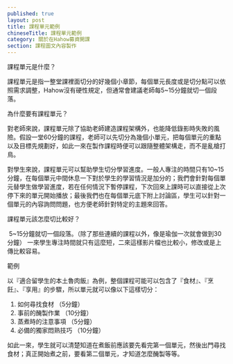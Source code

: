 ```yaml
---
published: true
layout: post
title: 課程單元範例
chineseTitle: 課程單元範例
category: 關於在Hahow募資開課
section: 課程圖文內容製作
---
```


 

課程單元是什麼？

課程單元是指一整堂課裡面切分的好幾個小章節，每個單元長度或是切分點可以依照需求調整，Hahow沒有硬性規定，但通常會建議老師每5~15分鐘就切一個段落。

為什麼要有課程單元？

對老師來說，課程單元除了協助老師建造課程架構外，也能降低錄影時失敗的風險。假設一堂60分鐘的課程，老師可以先切分為幾個小單元，把每個單元的重點以及目標先規劃好，如此一來在製作課程時便可以跟隨整體架構走，而不是亂槍打鳥。

對學生來說，課程單元可以幫助學生切分學習進度。一般人專注的時間只有10~15分鐘，在每個單元中間休息一下對於學生的學習情況是加分的；我們會針對每個單元替學生做學習進度，若在任何情況下暫停課程，下次回來上課時可以直接從上次停下來的單元開始播放；最後我們也在每個單元底下附上討論區，學生可以針對一個單元的內容詢問問題，也方便老師針對特定的主題來回答。

課程單元該怎麼切比較好？

 5~15分鐘就切一個段落。（除了那些連續的課程以外，像是瑜伽一次就會做到30分鐘）
一來學生專注時間就只有這麼短，二來這樣影片檔也比較小，修改或是上傳比較容易。

範例

以『適合留學生的本土魯肉飯』為例，整個課程可能可以包含了『食材』、『烹飪』、『享用』的步驟，所以單元就可以像以下這樣切分：

1.  如何尋找食材 （5分鐘）
2.  事前的醃製作業 （10分鐘）
3.  蒸煮時的注意事項 （5分鐘）
4.  必備的獨家悶熟技巧 （10分鐘）

如此一來，學生就可以清楚知道在煮飯前應該要先看完第一個單元，然後出門尋找食材；真正開始煮之前，要看第二個單元，才知道怎麼醃製等等。
